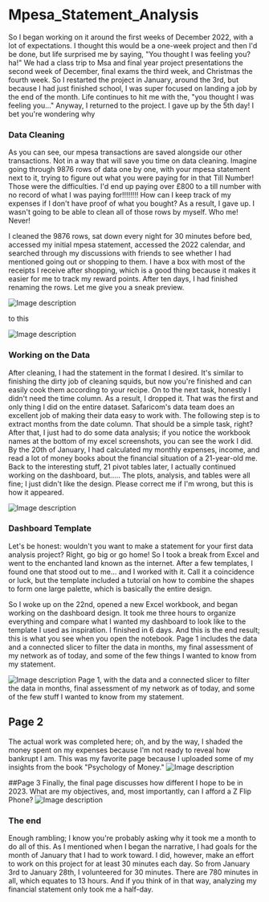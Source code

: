 # Mpesa_Statement_Analysis
So I began working on it around the first weeks of December 2022, with a lot of expectations. I thought this would be a one-week project and then I'd be done, but life surprised me by saying, "You thought I was feeling you? ha!" We had a class trip to Msa and final year project presentations the second week of December, final exams the third week, and Christmas the fourth week.
So I restarted the project in January, around the 3rd, but because I had just finished school, I was super focused on landing a job by the end of the month. Life continues to hit me with the, "you thought I was feeling you..." Anyway, I returned to the project. I gave up by the 5th day!
I bet you're wondering why 


### **Data Cleaning**

As you can see, our mpesa transactions are saved alongside our other transactions. Not in a way that will save you time on data cleaning. Imagine going through 9876 rows of data one by one, with your mpesa statement next to it, trying to figure out what you were paying for in that Till Number! Those were the difficulties. I'd end up paying over £800 to a till number with no record of what I was paying for!!!!!!!! How can I keep track of my expenses if I don't have proof of what you bought? As a result, I gave up. I wasn't going to be able to clean all of those rows by myself. Who me! Never!

I cleaned the 9876 rows, sat down every night for 30 minutes before bed, accessed my initial mpesa statement, accessed the 2022 calendar, and searched through my discussions with friends to see whether I had mentioned going out or shopping to them. I have a box with most of the receipts I receive after shopping, which is a good thing because it makes it easier for me to track my reward points. After ten days, I had finished renaming the rows. 
Let me give you a sneak preview.

![Image description](https://dev-to-uploads.s3.amazonaws.com/uploads/articles/5jg4dso06ooard5wmf9q.png)

to this

![Image description](https://dev-to-uploads.s3.amazonaws.com/uploads/articles/c7ek6kq1qnkpcykwigti.png)

### **Working on the Data**

After cleaning, I had the statement in the format I desired. It's similar to finishing the dirty job of cleaning squids, but now you're finished and can easily cook them according to your recipe. On to the next task, honestly I didn't need the time column. As a result, I dropped it. That was the first and only thing I did on the entire dataset. Safaricom's data team does an excellent job of making their data easy to work with. The following step is to extract months from the date column. That should be a simple task, right? After that, I just had to do some data analysis; if you notice the workbook names at the bottom of my excel screenshots, you can see the work I did.
By the 20th of January, I had calculated my monthly expenses, income, and read a lot of money books about the financial situation of a 21-year-old me. Back to the interesting stuff, 21 pivot tables later, I actually continued working on the dashboard, but..... The plots, analysis, and tables were all fine; I just didn't like the design. Please correct me if I'm wrong, but this is how it appeared.

![Image description](https://dev-to-uploads.s3.amazonaws.com/uploads/articles/yanymt6n1ocnr3mrbwgu.png)

### **Dashboard Template**
Let's be honest: wouldn't you want to make a statement for your first data analysis project? Right, go big or go home! So I took a break from Excel and went to the enchanted land known as the internet. After a few templates, I found one that stood out to me... and I worked with it. Call it a coincidence or luck, but the template included a tutorial on how to combine the shapes to form one large palette, which is basically the entire design.

So I woke up on the 22nd, opened a new Excel workbook, and began working on the dashboard design. It took me three hours to organize everything and compare what I wanted my dashboard to look like to the template I used as inspiration. I finished in 6 days. And this is the end result; this is what you see when you open the notebook.
Page 1 includes the data and a connected slicer to filter the data in months, my final assessment of my network as of today, and some of the few things I wanted to know from my statement.



![Image description](https://dev-to-uploads.s3.amazonaws.com/uploads/articles/4ppmw4bq2aujx7wj6f79.png)
Page 1, with the data and a connected slicer to filter the data in months, final assessment of my network as of today, and some of the few stuff I wanted to know from my statement.
## Page 2
The actual work was completed here; oh, and by the way, I shaded the money spent on my expenses because I'm not ready to reveal how bankrupt I am. This was my favorite page because I uploaded some of my insights from the book "Psychology of Money."
![Image description](https://dev-to-uploads.s3.amazonaws.com/uploads/articles/vi43qvu1xh8a0nrpahjy.png)


##Page 3
Finally, the final page discusses how different I hope to be in 2023. What are my objectives, and, most importantly, can I afford a Z Flip Phone?
![Image description](https://dev-to-uploads.s3.amazonaws.com/uploads/articles/0tabrda9asgh0u6mym9s.png)
### **The end**
Enough rambling; I know you're probably asking why it took me a month to do all of this. As I mentioned when I began the narrative, I had goals for the month of January that I had to work toward. I did, however, make an effort to work on this project for at least 30 minutes each day. So from January 3rd to January 28th, I volunteered for 30 minutes. There are 780 minutes in all, which equates to 13 hours. And if you think of in that way, analyzing my financial statement only took me a half-day.
